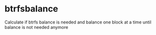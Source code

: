 # btrfsbalance
Calculate if btrfs balance is needed and balance one block at a time until balance is not needed anymore
